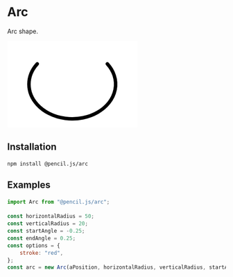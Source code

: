 # Arc

Arc shape.

![Arc example](../../media/examples/arc.png)


## Installation

    npm install @pencil.js/arc


## Examples

```js
import Arc from "@pencil.js/arc";

const horizontalRadius = 50;
const verticalRadius = 20;
const startAngle = -0.25;
const endAngle = 0.25;
const options = {
    stroke: "red",
};
const arc = new Arc(aPosition, horizontalRadius, verticalRadius, startAngle, endAngle, options);
```

